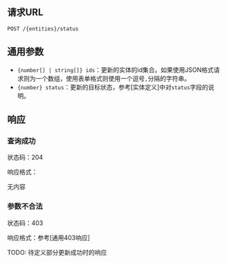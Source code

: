 ## 请求URL

    POST /{entities}/status

## 通用参数

- `{number[] | string[]} ids`：更新的实体的id集合。如果使用JSON格式请求则为一个数组，使用表单格式则使用一个逗号`,`分隔的字符串。
- `{number} status`：更新的目标状态，参考[实体定义]中对`status`字段的说明。

## 响应

### 查询成功

状态码：204

响应格式：

无内容

### 参数不合法

状态码：403

响应格式：参考[通用403响应]

TODO: 待定义部分更新成功时的响应
